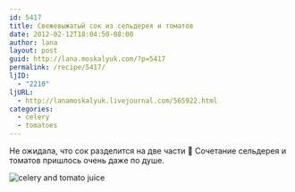 ```yaml
---
id: 5417
title: Свежевыжатый сок из сельдерея и томатов
date: 2012-02-12T18:04:50-08:00
author: lana
layout: post
guid: http://lana.moskalyuk.com/?p=5417
permalink: /recipe/5417/
ljID:
  - "2210"
ljURL:
  - http://lanamoskalyuk.livejournal.com/565922.html
categories:
  - celery
  - tomatoes
---
```

Не ожидала, что сок разделится на две части 🙂 Сочетание сельдерея и томатов пришлось очень даже по душе.

![celery and tomato juice](http://farm8.staticflickr.com/7067/6866396711_6ecd287723_z.jpg)